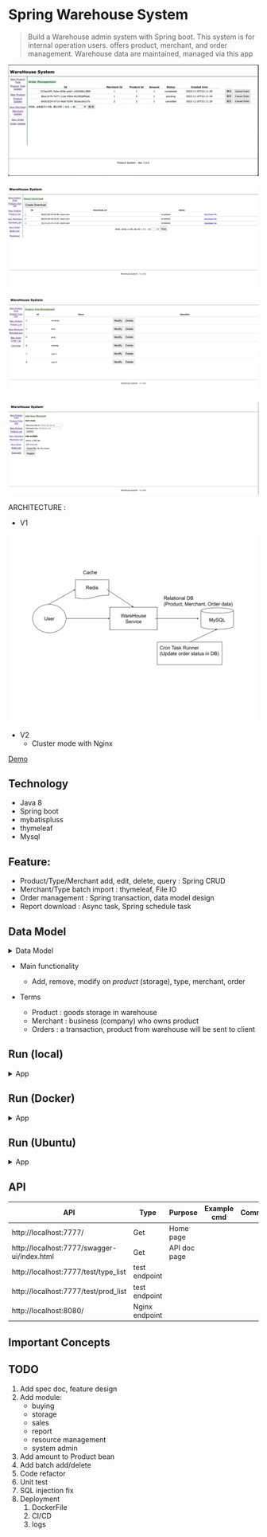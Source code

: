 # Spring Warehouse System

> Build a Warehouse admin system with Spring boot.
This system is for internal operation users. offers product, merchant, and order management. Warehouse data are maintained, managed via this app


<p align="center"><img src ="./doc/pic/demo_1.png"></p>

<p align="center"><img src ="./doc/pic/demo_2.png"></p>

<p align="center"><img src ="./doc/pic/demo_3.png"></p>

<p align="center"><img src ="./doc/pic/demo_4.png"></p>


ARCHITECTURE :

- V1
<p align="center"><img src ="./doc/pic/SpringWareHouse.svg"></p>

- V2
  - Cluster mode with Nginx

[Demo](http://43.206.107.101:7777/)

## Technology
- Java 8
- Spring boot
- mybatispluss
- thymeleaf
- Mysql

## Feature:

- Product/Type/Merchant add, edit, delete, query : Spring CRUD
- Merchant/Type batch import : thymeleaf, File IO
- Order management : Spring transaction, data model design
- Report download : Async task, Spring schedule task

## Data Model

<details>
<summary>Data Model</summary>

<p align="center"><img src ="./doc/pic/data_model.png"></p>

</details>

- Main functionality
  - Add, remove, modify on *product* (storage), type, merchant, order

- Terms
  - Product : goods storage in warehouse
  - Merchant : business (company) who owns product
  - Orders : a transaction, product from warehouse will be sent to client 


## Run (local)

<details>
<summary>App</summary>

- Run DDL first
	- all SQL files under `/sql/ddl`

```bash
#---------------------------
# Run app
#---------------------------

# build
mvn package

# run
# https://blog.csdn.net/G971005287W/article/details/114879972
java -jar target/springWarehouse-0.0.1-SNAPSHOT.jar --server.port=7777
java -jar target/springWarehouse-0.0.1-SNAPSHOT.jar --server.port=7778

#---------------------------  
# Run nginx  
#---------------------------  
  
# https://github.com/yennanliu/utility_shell/blob/master/nginx/install_nginx.sh  
# http://localhost:8080/  
  
# start  
brew services start nginx  
  
# stop  
brew services stop nginx


#---------------------------  
# Other cmd
#---------------------------  

# reload nginx config
nginx -s reload

# kill progress uses port
lsof -i :<port>
kill <pid>

# pressure testing - jmeter
cd apache-jmeter-5.6.2  
bash bin/jmeter

# curl
curl  http://localhost:7777/productType/list?pageNoStr=1
```

</details>


## Run (Docker)

<details>
<summary>App</summary>

```bash
git clone https://github.com/yennanliu/SpringPlayground.git
cd SpringPlayground/springWarehouse
docker build -t spring-warehouse .
docker run -p 7777:7777 spring-warehouse
```

</details>

## Run (Ubuntu)

<details>
<summary>App</summary>

```bash

#---------------------------
# Step 1) clone code
#---------------------------

git clone https://github.com/yennanliu/SpringPlayground.git
cd SpringPlayground/springWarehouse

# update apt
sudo sudo apt update

#---------------------------
# Step 2) build jar
#---------------------------

# build java jar
sudo apt install maven
mvn package -DskipTests

#---------------------------
# Step 3) install mysql server, update pwd, data model
#---------------------------

sudo apt install mysql-server

# start mysql @ ububtu
sudo service mysql start

# access mysql CLI
# https://www.twblogs.net/a/5baa9f262b7177781a0e54cb
sudo mysql -u root # I had to use "sudo" since is new installation

mysql> USE mysql;
mysql> UPDATE user SET plugin='mysql_native_password' WHERE User='root';
mysql> FLUSH PRIVILEGES;
mysql> exit;

sudo service mysql restart

# access mysql CLI again, and run DDL under `/sql/ddl`
mysql -u root

#---------------------------
# Step 2) run App
#---------------------------
nohup java -jar target/springWarehouse-0.0.1-SNAPSHOT.jar &
```

</details>

## API

| API                                         | Type          | Purpose | Example cmd | Comment|
|---------------------------------------------|---------------| ---- | ----- | ---- |
| http://localhost:7777/                      | Get           | Home page || |
| http://localhost:7777/swagger-ui/index.html | Get           | API doc page || |
| http://localhost:7777/test/type_list        | test endpoint | | |
| http://localhost:7777/test/prod_list        | test endpoint | | |
| http://localhost:8080/                      | Nginx endpoint | | |


## Important Concepts

## TODO

1. Add spec doc, feature design
2. Add module:
    - buying
    - storage
    - sales
    - report
    - resource management
    - system admin
3. Add amount to Product bean
4. Add batch add/delete
5. Code refactor
6. Unit test
7. SQL injection fix
8. Deployment
   1. DockerFile
   2. CI/CD
   3. logs

